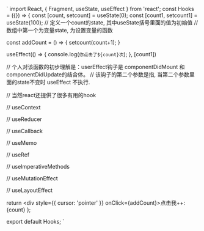 `
import React, { Fragment, useState, useEffect } from 'react';
const Hooks = ({}) => {
  const [count, setcount] = useState(0);
  const [count1, setcount1] = useState(100);
  // 定义一个count的state, 其中useState括号里面的值为初始值
  // 数组中第一个为变量state, 为设置变量的函数

  const addCount = () => {
    setcount(count+1);
  }

  useEffect(() => {
    console.log(`你点击了${count}次`);
  }, [count1])

  // 个人对该函数的初步理解是：userEffect钩子是 componentDidMount 和 componentDidUpdate的结合体。
  // 该钩子的第二个参数是指, 当第二个参数里面的state不变时 useEffect 不执行.

  // 当然react还提供了很多有用的hook

  // useContext

  // useReducer

  // useCallback

  // useMemo

  // useRef

  // useImperativeMethods

  // useMutationEffect

  // useLayoutEffect

  return <div style={{ cursor: 'pointer' }} onClick={addCount}>点击我++:{count}</div>
};

export default Hooks;
`